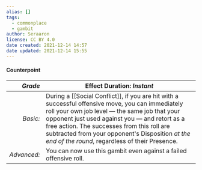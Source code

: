 ```yaml
---
alias: []
tags:
  - commonplace
  - gambit
author: Seraaron
license: CC BY 4.0
date created: 2021-12-14 14:57
date updated: 2021-12-14 15:55
---
```


#### Counterpoint

|   _Grade_ | Effect Duration: _Instant_                                                                                                                                                                                                                                                                                                                                                  |
| ----------: | -------------------------------------------------------------------------------------------------------------------------------------------------------------------------------------------------------------------------------------------------------------------------------------------------------------------------------------------------------- |
|    _Basic:_ | During a [[Social Conflict]], if you are hit with a successful offensive move, you can immediately roll your own job level — the same job that your opponent just used against you — and retort as a free action. The successes from this roll are subtracted from your opponent's Disposition _at the end of the round_, regardless of their Presence. |
| _Advanced:_ | You can now use this gambit even against a failed offensive roll.                                                                                                                                                                                                                                                                                        |
